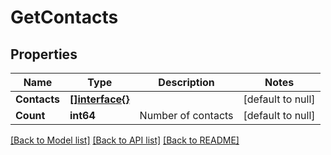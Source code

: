 # GetContacts

## Properties
Name | Type | Description | Notes
------------ | ------------- | ------------- | -------------
**Contacts** | [**[]interface{}**](interface{}.md) |  | [default to null]
**Count** | **int64** | Number of contacts | [default to null]

[[Back to Model list]](../README.md#documentation-for-models) [[Back to API list]](../README.md#documentation-for-api-endpoints) [[Back to README]](../README.md)



